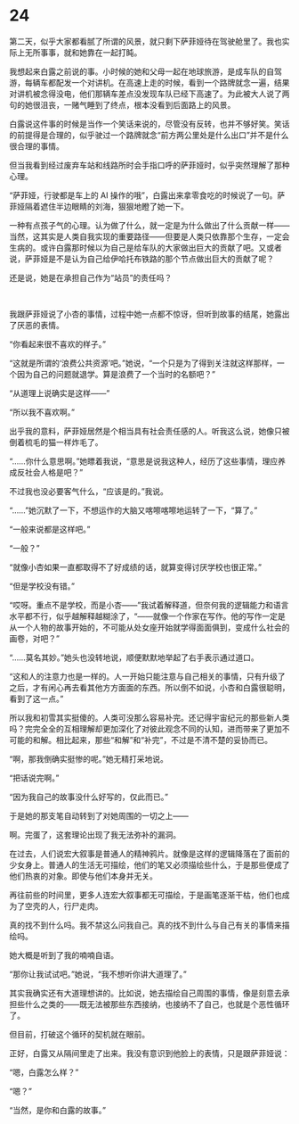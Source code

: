 # 24
<p>第二天，似乎大家都看腻了所谓的风景，就只剩下萨菲娅待在驾驶舱里了。我也实际上无所事事，就和她靠在一起打盹。</p>
<p>我想起来白露之前说的事。小时候的她和父母一起在地球旅游，是成车队的自驾游，每辆车都配发一个对讲机。在高速上走的时候，看到一个路牌就念一遍，结果对讲机被念得没电，他们那辆车差点没发现车队已经下高速了。为此被大人说了两句的她很沮丧，一赌气睡到了终点，根本没看到后面路上的风景。</p>
<p>白露说这件事的时候是当作一个笑话来说的，尽管没有反转，也并不够好笑。笑话的前提得是合理的，似乎驶过一个路牌就念“前方两公里处是什么出口”并不是什么很合理的事情。</p>
<p>但当我看到经过废弃车站和线路所时会手指口呼的萨菲娅时，似乎突然理解了那种心理。</p>
<p>“萨菲娅，行驶都是车上的 AI 操作的哦”，白露出来拿零食吃的时候说了一句。萨菲娅隔着遮住半边眼睛的刘海，狠狠地瞪了她一下。</p>
<p>一种有点孩子气的心理。认为做了什么，就一定是为什么做出了什么贡献一样——当然，这其实是人类自我实现的重要路径——但要是人类只依靠那个生存，一定会生病的。或许白露那时候以为自己是给车队的大家做出巨大的贡献了吧。又或者说，萨菲娅是不是认为自己给伊哈托布铁路的那个节点做出巨大的贡献了呢？</p>
<p>还是说，她是在承担自己作为“站员”的责任吗？</p>
<br>
<p>我跟萨菲娅说了小杏的事情，过程中她一点都不惊讶，但听到故事的结尾，她露出了厌恶的表情。</p>
<p>“你看起来很不喜欢的样子。”</p>
<p>“这就是所谓的‘浪费公共资源’吧。”她说，“一个只是为了得到关注就这样那样，一个因为自己的问题就退学。算是浪费了一个当时的名额吧？”</p>
<p>“从道理上说确实是这样——”</p>
<p>“所以我不喜欢啊。”</p>
<p>出乎我的意料，萨菲娅居然是个相当具有社会责任感的人。听我这么说，她像只被倒着梳毛的猫一样炸毛了。</p>
<p>“……你什么意思啊。”她瞟着我说，“意思是说我这种人，经历了这些事情，理应养成反社会人格是吧？”</p>
<p>不过我也没必要客气什么，“应该是的。”我说。</p>
<p>“……”她沉默了一下，不想运作的大脑又喀嚓喀嚓地运转了一下，“算了。”</p>
<p>“一般来说都是这样吧。”</p>
<p>“一般？”</p>
<p>“就像小杏如果一直都取得不了好成绩的话，就算变得讨厌学校也很正常。”</p>
<p>“但是学校没有错。”</p>
<p>“哎呀。重点不是学校，而是小杏——”我试着解释道，但奈何我的逻辑能力和语言水平都不行，似乎越解释越糊涂了，“——就像一个作家在写作。他的写作一定是从一个人物的故事开始的，不可能从处女座开始就学得面面俱到，变成什么社会的画卷，对吧？”</p>
<p>“……莫名其妙。”她头也没转地说，顺便默默地举起了右手表示通过道口。</p>
<p>“这和人的注意力也是一样的。人一开始只能注意与自己相关的事情，只有升级了之后，才有闲心再去看其他方方面面的东西。所以倒不如说，小杏和白露很聪明，看到了这一点。”</p>
<p>所以我和初雪其实挺傻的。人类可没那么容易补完。还记得宇宙纪元的那些新人类吗？完完全全的互相理解却更加深化了对彼此观念不同的认知，进而带来了更加不可能的和解。相比起来，那些“和解”和“补完”，不过是不清不楚的妥协而已。</p>
<p>“啊，那我倒确实挺惨的呢。”她无精打采地说。</p>
<p>“把话说完啊。”</p>
<p>“因为我自己的故事没什么好写的，仅此而已。”</p>
<p>于是她的那支笔自动转到了对她周围的一切之上——</p>
<p>啊。完蛋了，这套理论出现了我无法弥补的漏洞。</p>
<p>在过去，人们说宏大叙事是普通人的精神鸦片。就像是这样的逻辑降落在了面前的少女身上。普通人的生活无可描绘，他们的笔又必须描绘些什么，于是那些便成了他们热衷的对象。即使与他们本身并无关。</p>
<p>再往前些的时间里，更多人连宏大叙事都无可描绘，于是画笔逐渐干枯，他们也成为了空壳的人，行尸走肉。</p>
<p>真的找不到什么吗。我不禁这么问我自己。真的找不到什么与自己有关的事情来描绘吗。</p>
<p>她大概是听到了我的喃喃自语。</p>
<p>“那你让我试试吧。”她说，“我不想听你讲大道理了。”</p>
<p>其实我确实还有大道理想讲的。比如说，她去描绘自己周围的事情，像是刻意去承担些什么之类的——既无法被那些东西接纳，也接纳不了自己，也就是个恶性循环了。</p>
<p>但目前，打破这个循环的契机就在眼前。</p>
<p>正好，白露又从隔间里走了出来。我没有意识到他脸上的表情，只是跟萨菲娅说：</p>
<p>“嗯，白露怎么样？”</p>
<p>“嗯？”</p>
<p>“当然，是你和白露的故事。”</p>
